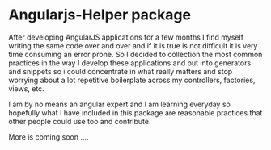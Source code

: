 # Angularjs-Helper package

After developing AngularJS applications for a few months I find myself writing the same code over and over and if it is true is not difficult it is very time consuming an error prone. So I decided to collection the most common practices in the way I develop these applications and put into generators and snippets so i could concentrate in what really matters and stop worrying about a lot repetitive boilerplate across my controllers, factories, views, etc.

I am by no means an angular expert and I am learning everyday so hopefully what I have included in this package are reasonable practices that other people could use too and contribute.

More is coming soon ....
